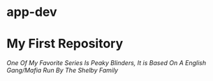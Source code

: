 # app-dev
# My First Repository
*One Of My Favorite Series Is Peaky Blinders, It is Based On A English Gang/Mafia Run By The Shelby Family* 
